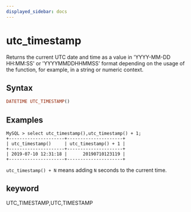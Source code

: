 ```yaml
---
displayed_sidebar: docs
---
```


# utc_timestamp



Returns the current UTC date and time as a value in 'YYYY-MM-DD HH:MM:SS' or 'YYYYMMDDHHMMSS' format depending on the usage of the function, for example, in a string or numeric context.

## Syntax

```Haskell
DATETIME UTC_TIMESTAMP()
```

## Examples

```Plain Text
MySQL > select utc_timestamp(),utc_timestamp() + 1;
+---------------------+---------------------+
| utc_timestamp()     | utc_timestamp() + 1 |
+---------------------+---------------------+
| 2019-07-10 12:31:18 |      20190710123119 |
+---------------------+---------------------+
```

`utc_timestamp() + N` means adding `N` seconds to the current time.

## keyword

UTC_TIMESTAMP,UTC,TIMESTAMP